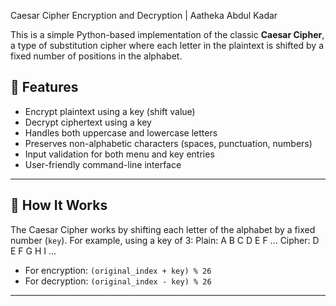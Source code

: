 Caesar Cipher Encryption and Decryption | Aatheka Abdul Kadar

This is a simple Python-based implementation of the classic **Caesar Cipher**, a type of substitution cipher where each letter in the plaintext is shifted by a fixed number of positions in the alphabet.

## 🔐 Features

- Encrypt plaintext using a key (shift value)
- Decrypt ciphertext using a key
- Handles both uppercase and lowercase letters
- Preserves non-alphabetic characters (spaces, punctuation, numbers)
- Input validation for both menu and key entries
- User-friendly command-line interface

---

## 🧠 How It Works

The Caesar Cipher works by shifting each letter of the alphabet by a fixed number (`key`). For example, using a key of 3:
Plain: A B C D E F ...
Cipher: D E F G H I ...

- For encryption: `(original_index + key) % 26`
- For decryption: `(original_index - key) % 26`

---
